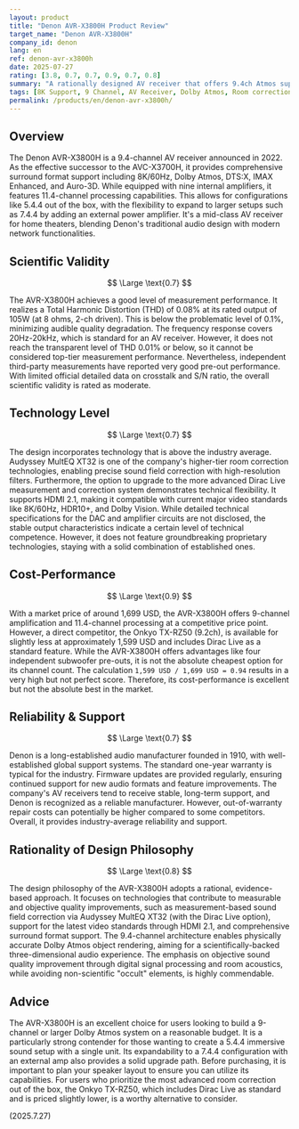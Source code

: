 ```yaml
---
layout: product
title: "Denon AVR-X3800H Product Review"
target_name: "Denon AVR-X3800H"
company_id: denon
lang: en
ref: denon-avr-x3800h
date: 2025-07-27
rating: [3.8, 0.7, 0.7, 0.9, 0.7, 0.8]
summary: "A rationally designed AV receiver that offers 9.4ch Atmos support for around 1,699 USD. With good measurement performance, including a THD of 0.08% (2-ch driven), and abundant features, it delivers excellent cost-performance, though a key competitor is available for slightly less."
tags: [8K Support, 9 Channel, AV Receiver, Dolby Atmos, Room correction]
permalink: /products/en/denon-avr-x3800h/
---
```

## Overview

The Denon AVR-X3800H is a 9.4-channel AV receiver announced in 2022. As the effective successor to the AVC-X3700H, it provides comprehensive surround format support including 8K/60Hz, Dolby Atmos, DTS:X, IMAX Enhanced, and Auro-3D. While equipped with nine internal amplifiers, it features 11.4-channel processing capabilities. This allows for configurations like 5.4.4 out of the box, with the flexibility to expand to larger setups such as 7.4.4 by adding an external power amplifier. It's a mid-class AV receiver for home theaters, blending Denon's traditional audio design with modern network functionalities.

## Scientific Validity

$$ \Large \text{0.7} $$

The AVR-X3800H achieves a good level of measurement performance. It realizes a Total Harmonic Distortion (THD) of 0.08% at its rated output of 105W (at 8 ohms, 2-ch driven). This is below the problematic level of 0.1%, minimizing audible quality degradation. The frequency response covers 20Hz-20kHz, which is standard for an AV receiver. However, it does not reach the transparent level of THD 0.01% or below, so it cannot be considered top-tier measurement performance. Nevertheless, independent third-party measurements have reported very good pre-out performance. With limited official detailed data on crosstalk and S/N ratio, the overall scientific validity is rated as moderate.

## Technology Level

$$ \Large \text{0.7} $$

The design incorporates technology that is above the industry average. Audyssey MultEQ XT32 is one of the company's higher-tier room correction technologies, enabling precise sound field correction with high-resolution filters. Furthermore, the option to upgrade to the more advanced Dirac Live measurement and correction system demonstrates technical flexibility. It supports HDMI 2.1, making it compatible with current major video standards like 8K/60Hz, HDR10+, and Dolby Vision. While detailed technical specifications for the DAC and amplifier circuits are not disclosed, the stable output characteristics indicate a certain level of technical competence. However, it does not feature groundbreaking proprietary technologies, staying with a solid combination of established ones.

## Cost-Performance

$$ \Large \text{0.9} $$

With a market price of around 1,699 USD, the AVR-X3800H offers 9-channel amplification and 11.4-channel processing at a competitive price point. However, a direct competitor, the Onkyo TX-RZ50 (9.2ch), is available for slightly less at approximately 1,599 USD and includes Dirac Live as a standard feature. While the AVR-X3800H offers advantages like four independent subwoofer pre-outs, it is not the absolute cheapest option for its channel count. The calculation `1,599 USD / 1,699 USD = 0.94` results in a very high but not perfect score. Therefore, its cost-performance is excellent but not the absolute best in the market.

## Reliability & Support

$$ \Large \text{0.7} $$

Denon is a long-established audio manufacturer founded in 1910, with well-established global support systems. The standard one-year warranty is typical for the industry. Firmware updates are provided regularly, ensuring continued support for new audio formats and feature improvements. The company's AV receivers tend to receive stable, long-term support, and Denon is recognized as a reliable manufacturer. However, out-of-warranty repair costs can potentially be higher compared to some competitors. Overall, it provides industry-average reliability and support.

## Rationality of Design Philosophy

$$ \Large \text{0.8} $$

The design philosophy of the AVR-X3800H adopts a rational, evidence-based approach. It focuses on technologies that contribute to measurable and objective quality improvements, such as measurement-based sound field correction via Audyssey MultEQ XT32 (with the Dirac Live option), support for the latest video standards through HDMI 2.1, and comprehensive surround format support. The 9.4-channel architecture enables physically accurate Dolby Atmos object rendering, aiming for a scientifically-backed three-dimensional audio experience. The emphasis on objective sound quality improvement through digital signal processing and room acoustics, while avoiding non-scientific "occult" elements, is highly commendable.

## Advice

The AVR-X3800H is an excellent choice for users looking to build a 9-channel or larger Dolby Atmos system on a reasonable budget. It is a particularly strong contender for those wanting to create a 5.4.4 immersive sound setup with a single unit. Its expandability to a 7.4.4 configuration with an external amp also provides a solid upgrade path. Before purchasing, it is important to plan your speaker layout to ensure you can utilize its capabilities. For users who prioritize the most advanced room correction out of the box, the Onkyo TX-RZ50, which includes Dirac Live as standard and is priced slightly lower, is a worthy alternative to consider.

(2025.7.27)
